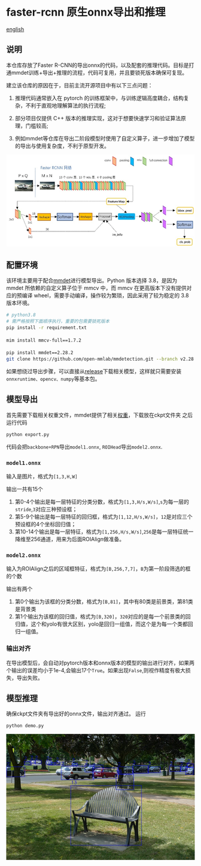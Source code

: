 # faster-rcnn 原生onnx导出和推理

[english](readme_en.md)

## 说明

本仓库存放了Faster R-CNN的导出onnx的代码，以及配套的推理代码。目标是打通mmdet训练+导出+推理的流程，代码可复用，并且要锁死版本确保可复现。

建立该仓库的原因在于，目前主流开源项目中有以下三点问题：

1. 推理代码通常嵌入在 pytorch 的训练框架中，与训练逻辑高度耦合，结构复杂，不利于直观地理解算法的执行流程;

2. 部分项目仅提供 C++ 版本的推理实现，这对于想要快速学习和验证算法原理，门槛较高;

3. 例如mmdet等仓库在导出二阶段模型时使用了自定义算子，进一步增加了模型的导出与使用复杂度，不利于原型开发。

![流程图](asset/1.jpg)

## 配置环境

该环境主要用于配合[mmdet](https://github.com/open-mmlab/mmdetection/tree/v2.28.2)进行模型导出。Python 版本选择 3.8，是因为 mmdet 所依赖的自定义算子位于 mmcv 中，而 mmcv 在更高版本下没有提供对应的预编译 wheel，需要手动编译，操作较为繁琐，因此采用了较为稳定的 3.8 版本环境。

```bash
# python3.8
# 需严格按照下面顺序执行，重要的包需要锁死版本
pip install -r requirement.txt

mim install mmcv-full==1.7.2

pip install mmdet==2.28.2
git clone https://github.com/open-mmlab/mmdetection.git --branch v2.28.2 --depth 1

```

如果想绕过导出步骤，可以直接从[release](https://github.com/pleb631/fasterrcnn-onnx/releases/tag/v0.0.1)下载相关模型，这样就只需要安装`onnxruntime、opencv、numpy`等基本包。

## 模型导出

首先需要下载相关权重文件，mmdet提供了相关[权重](https://download.openmmlab.com/mmdetection/v2.0/faster_rcnn/faster_rcnn_r50_fpn_1x_coco/faster_rcnn_r50_fpn_1x_coco_20200130-047c8118.pth)，下载放在ckpt文件夹
之后运行代码

```python
python export.py
```

代码会把`backbone+RPN`导出`model1.onnx`, `ROIHead`导出`model2.onnx`.

### `model1.onnx`

输入是图片，格式为`[1,3,H,W]`

输出一共有15个

1. 第0-4个输出是每一层特征的分类分数，格式为`[1,3,H/s,W/s]`,`s`为每一层的`stride`,`3`对应三种预设框；
2. 第5-9个输出是每一层特征的回归框，格式为`[1,12,H/s,W/s]`，`12`是对应三个预设框的4个坐标回归值；
3. 第10-14个输出是每一层特征，格式为`[1,256,H/s,W/s]`,`256`是每一层特征统一降维至256通道，用来为后面ROIAlign做准备。

### `model2.onnx`

输入为ROIAlign之后的区域框特征，格式为`[B,256,7,7]`，`B`为第一阶段筛选的框的个数

输出有两个

1. 第0个输出为该框的分类分数，格式为`[B,81]`，其中有80类是前景类，第81类是背景类
2. 第1个输出为该框的回归值，格式为`[B,320]`，`320`对应的是每一个前景类的回归值，这个和yolo有很大区别，yolo是回归一组值，而这个是为每一个类都回归一组值。

### 输出对齐

在导出模型后，会自动对pytorch版本和onnx版本的模型的输出进行对齐，如果两个输出的误差均小于1e-4,会输出17个`True`。如果出现`False`,则视作精度有极大损失，导出失败。

## 模型推理

确保ckpt文件夹有导出好的onnx文件，输出对齐通过。
运行

```python
python demo.py
```

![流程图](asset/out.jpg)
